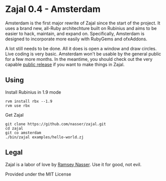 Zajal 0.4 - Amsterdam
=====================
Amsterdam is the first major rewrite of Zajal since the start of the project. It uses a brand new, all-Ruby architechture built on Rubinius and aims to be easier to hack, maintain, and expand on. Specifically, Amsterdam is designed to incorporate more easily with RubyGems and ofxAddons.

A lot still needs to be done. All it does is open a window and draw circles. Live coding is very basic. Amsterdam won't be usable by the general public for a few more months. In the meantime, you should check out the very capable [public release](http://zajal.cc/) if you want to make things in Zajal.

Using
-----
Install Rubinius in 1.9 mode

    rvm install rbx --1.9
    rvm use rbx

Get Zajal

    git clone https://github.com/nasser/zajal.git
    cd zajal
    git co amsterdam
    ./bin/zajal examples/hello-world.zj

Legal
-----
Zajal is a labor of love by [Ramsey Nasser](http://nas.sr/). Use it for good, not evil.

Provided under the MIT License
